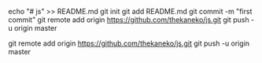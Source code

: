 echo "# js" >> README.md
git init
git add README.md
git commit -m "first commit"
git remote add origin https://github.com/thekaneko/js.git
git push -u origin master


git remote add origin https://github.com/thekaneko/js.git
git push -u origin master



